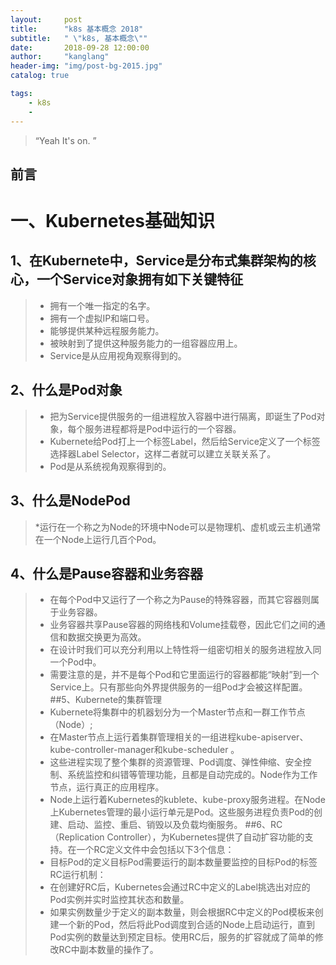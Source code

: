 ```yaml
---
layout:     post
title:      "k8s 基本概念 2018"
subtitle:   " \"k8s, 基本概念\""
date:       2018-09-28 12:00:00
author:     "kanglang"
header-img: "img/post-bg-2015.jpg"
catalog: true

tags:
    - k8s
    -
---
```


> “Yeah It's on. ”


## 前言

#  一、Kubernetes基础知识 
## 1、在Kubernete中，Service是分布式集群架构的核心，一个Service对象拥有如下关键特征 
> * 拥有一个唯一指定的名字。
> * 拥有一个虚拟IP和端口号。
> * 能够提供某种远程服务能力。
> * 被映射到了提供这种服务能力的一组容器应用上。
> * Service是从应用视角观察得到的。

## 2、什么是Pod对象 

>* 把为Service提供服务的一组进程放入容器中进行隔离，即诞生了Pod对象，每个服务进程都将是Pod中运行的一个容器。
>* Kubernete给Pod打上一个标签Label，然后给Service定义了一个标签选择器Label Selector，这样二者就可以建立关联关系了。
>* Pod是从系统视角观察得到的。
## 3、什么是NodePod 
> *运行在一个称之为Node的环境中Node可以是物理机、虚机或云主机通常在一个Node上运行几百个Pod。
## 4、什么是Pause容器和业务容器 
>* 在每个Pod中又运行了一个称之为Pause的特殊容器，而其它容器则属于业务容器。
>* 业务容器共享Pause容器的网络栈和Volume挂载卷，因此它们之间的通信和数据交换更为高效。
>* 在设计时我们可以充分利用以上特性将一组密切相关的服务进程放入同一个Pod中。
>* 需要注意的是，并不是每个Pod和它里面运行的容器都能“映射”到一个Service上。只有那些向外界提供服务的一组Pod才会被这样配置。
##5、Kubernete的集群管理
>* Kubernete将集群中的机器划分为一个Master节点和一群工作节点（Node）; 
>* 在Master节点上运行着集群管理相关的一组进程kube-apiserver、kube-controller-manager和kube-scheduler 。
>* 这些进程实现了整个集群的资源管理、Pod调度、弹性伸缩、安全控制、系统监控和纠错等管理功能，且都是自动完成的。Node作为工作节点，运行真正的应用程序。
>* Node上运行着Kubernetes的kublete、kube-proxy服务进程。在Node上Kubernetes管理的最小运行单元是Pod。这些服务进程负责Pod的创建、启动、监控、重启、销毁以及负载均衡服务。
##6、RC（Replication Controller），为Kubernetes提供了自动扩容功能的支持。在一个RC定义文件中会包括以下3个信息：
>* 目标Pod的定义目标Pod需要运行的副本数量要监控的目标Pod的标签RC运行机制：
>* 在创建好RC后，Kubernetes会通过RC中定义的Label挑选出对应的Pod实例并实时监控其状态和数量。
>* 如果实例数量少于定义的副本数量，则会根据RC中定义的Pod模板来创建一个新的Pod，然后将此Pod调度到合适的Node上启动运行，直到Pod实例的数量达到预定目标。使用RC后，服务的扩容就成了简单的修改RC中副本数量的操作了。
    